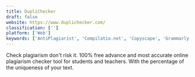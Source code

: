 ```yaml
---
title: DupliChecker
draft: false 
website: https://www.duplichecker.com/
classification: ['']
platform: ['Web']
keywords: ['AntiPlagiarist', 'Compilatio.net', 'Copyscape', 'Grammarly', 'Manuskript', 'Moz', 'Plagiarism Checker X', 'PlagiarismCheck', 'PlagiarismSearch', 'Plagiarismchecker.eu', 'Plagramme', 'ProWritingAid', 'SCRiBBR Plagiarism Check', 'TextRanch', 'Turnitin', 'Typely', 'Urkund', 'iThenticate']
---
```

Check plagiarism don't risk it. 100% free advance and most accurate online plagiarism checker tool for students and teachers. With the percentage of the uniqueness of your text.